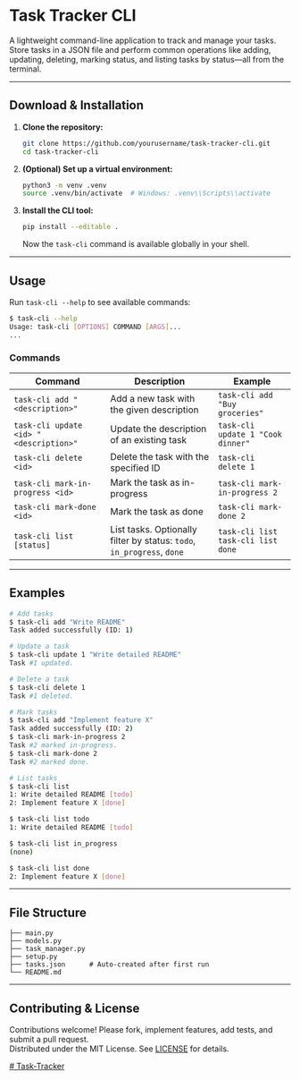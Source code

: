 # Task Tracker CLI

A lightweight command-line application to track and manage your tasks. Store tasks in a JSON file and perform common operations like adding, updating, deleting, marking status, and listing tasks by status—all from the terminal.

---

## Download & Installation

1. **Clone the repository:**
   ```bash
   git clone https://github.com/yourusername/task-tracker-cli.git
   cd task-tracker-cli
   ```
2. **(Optional) Set up a virtual environment:**
   ```bash
   python3 -m venv .venv
   source .venv/bin/activate  # Windows: .venv\\Scripts\\activate
   ```
3. **Install the CLI tool:**
   ```bash
   pip install --editable .
   ```
   Now the `task-cli` command is available globally in your shell.

---

## Usage

Run `task-cli --help` to see available commands:

```bash
$ task-cli --help
Usage: task-cli [OPTIONS] COMMAND [ARGS]...
...
```

### Commands

| Command                                | Description                                                    | Example                                       |
|----------------------------------------|----------------------------------------------------------------|-----------------------------------------------|
| `task-cli add "<description>"`         | Add a new task with the given description                      | `task-cli add "Buy groceries"`               |
| `task-cli update <id> "<description>"` | Update the description of an existing task                     | `task-cli update 1 "Cook dinner"`            |
| `task-cli delete <id>`                 | Delete the task with the specified ID                         | `task-cli delete 1`                           |
| `task-cli mark-in-progress <id>`       | Mark the task as in-progress                                   | `task-cli mark-in-progress 2`                 |
| `task-cli mark-done <id>`              | Mark the task as done                                          | `task-cli mark-done 2`                        |
| `task-cli list [status]`               | List tasks. Optionally filter by status: `todo`, `in_progress`, `done` | `task-cli list` <br> `task-cli list done` |

---

## Examples

```bash
# Add tasks
$ task-cli add "Write README"
Task added successfully (ID: 1)

# Update a task
$ task-cli update 1 "Write detailed README"
Task #1 updated.

# Delete a task
$ task-cli delete 1
Task #1 deleted.

# Mark tasks
$ task-cli add "Implement feature X"
Task added successfully (ID: 2)
$ task-cli mark-in-progress 2
Task #2 marked in-progress.
$ task-cli mark-done 2
Task #2 marked done.

# List tasks
$ task-cli list
1: Write detailed README [todo]
2: Implement feature X [done]

$ task-cli list todo
1: Write detailed README [todo]

$ task-cli list in_progress
(none)

$ task-cli list done
2: Implement feature X [done]
```

---

## File Structure

```
├── main.py
├── models.py
├── task_manager.py
├── setup.py
├── tasks.json      # Auto-created after first run
└── README.md
```

---

## Contributing & License

Contributions welcome! Please fork, implement features, add tests, and submit a pull request.  
Distributed under the MIT License. See [LICENSE](./LICENSE) for details.


[# Task-Tracker](https://roadmap.sh/projects/task-tracker)